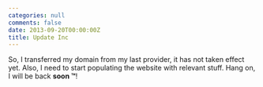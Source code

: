```yaml
---
categories: null
comments: false
date: 2013-09-20T00:00:00Z
title: Update Inc
---
```


So, I transferred my domain from my last provider, it has not taken effect yet.
Also, I need to start populating the website with relevant stuff. Hang on, I will be back **soon &trade;**!
